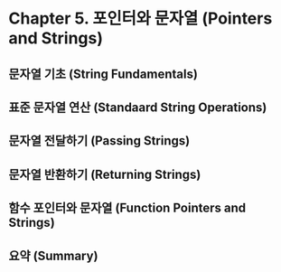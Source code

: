 # Chapter 5. 포인터와 문자열 (Pointers and Strings)

문자열 기초 (String Fundamentals)
-
표준 문자열 연산 (Standaard String Operations)
-
문자열 전달하기 (Passing Strings)
-
문자열 반환하기 (Returning Strings)
-
함수 포인터와 문자열 (Function Pointers and Strings)
-
요약 (Summary)
-
